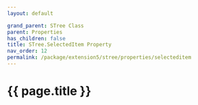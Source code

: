 ```yaml
---
layout: default

grand_parent: STree Class
parent: Properties
has_children: false
title: STree.SelectedItem Property
nav_order: 12
permalink: /package/extension5/stree/properties/selecteditem
---
```

# {{ page.title }}
